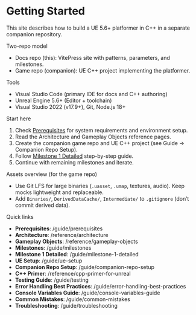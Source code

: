 # Getting Started

This site describes how to build a UE 5.6+ platformer in C++ in a separate companion repository.

Two-repo model

- Docs repo (this): VitePress site with patterns, parameters, and milestones.
- Game repo (companion): UE C++ project implementing the platformer.

Tools

- Visual Studio Code (primary IDE for docs and C++ authoring)
- Unreal Engine 5.6+ (Editor + toolchain)
- Visual Studio 2022 (v17.9+), Git, Node.js 18+

Start here

1. Check [Prerequisites](/guide/prerequisites) for system requirements and environment setup.
2. Read the Architecture and Gameplay Objects reference pages.
3. Create the companion game repo and UE C++ project (see Guide → Companion Repo Setup).
4. Follow [Milestone 1 Detailed](/guide/milestone-1-detailed) step-by-step guide.
5. Continue with remaining milestones and iterate.

Assets overview (for the game repo)

- Use Git LFS for large binaries (`.uasset`, `.umap`, textures, audio). Keep mocks lightweight and replaceable.
- Add `Binaries/`, `DerivedDataCache/`, `Intermediate/` to `.gitignore` (don’t commit derived data).

Quick links

- **Prerequisites**: /guide/prerequisites
- **Architecture**: /reference/architecture
- **Gameplay Objects**: /reference/gameplay-objects
- **Milestones**: /guide/milestones
- **Milestone 1 Detailed**: /guide/milestone-1-detailed
- **UE Setup**: /guide/ue-setup
- **Companion Repo Setup**: /guide/companion-repo-setup
- **C++ Primer**: /reference/cpp-primer-for-unreal
- **Testing Guide**: /guide/testing
- **Error Handling Best Practices**: /guide/error-handling-best-practices
- **Console Variables Guide**: /guide/console-variables-guide
- **Common Mistakes**: /guide/common-mistakes
- **Troubleshooting**: /guide/troubleshooting
